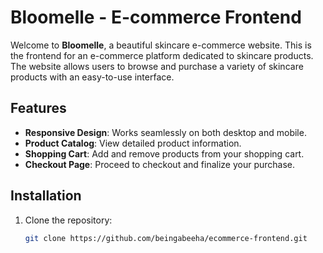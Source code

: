 # Bloomelle - E-commerce Frontend

Welcome to **Bloomelle**, a beautiful skincare e-commerce website. This is the frontend for an e-commerce platform dedicated to skincare products. The website allows users to browse and purchase a variety of skincare products with an easy-to-use interface.

## Features

- **Responsive Design**: Works seamlessly on both desktop and mobile.
- **Product Catalog**: View detailed product information.
- **Shopping Cart**: Add and remove products from your shopping cart.
- **Checkout Page**: Proceed to checkout and finalize your purchase.

## Installation

1. Clone the repository:
   ```bash
   git clone https://github.com/beingabeeha/ecommerce-frontend.git

